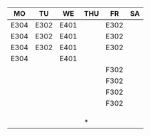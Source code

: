 |MO  |TU  |WE  |THU|FR  |SA|
|----|----|----|---|----|--|
|E304|E302|E401|   |E302|  |
|E304|E302|E401|   |E302|  |
|E304|E302|E401|   |E302|  |
|E304|    |E401|   |    |  |
|    |    |    |   |F302|  |
|    |    |    |   |F302|  |
|    |    |    |   |F302|  |
|    |    |    |   |F302|  |
|    |    |    |   |    |  |
|    |    |    |   |    |  |
|    |    |    |   |    |  |
|    |    |    |*  |    |  |
